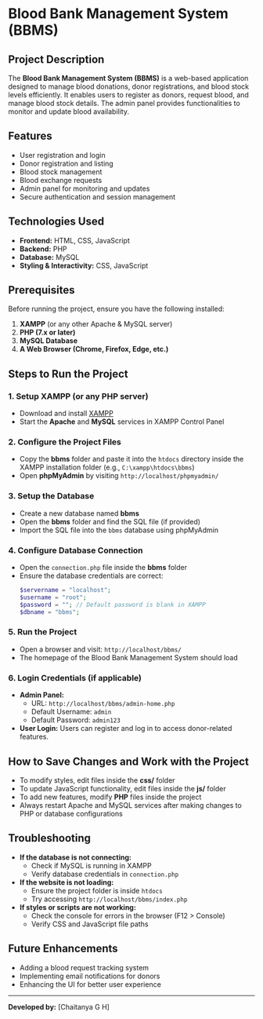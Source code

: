 # Blood Bank Management System (BBMS)

## Project Description
The **Blood Bank Management System (BBMS)** is a web-based application designed to manage blood donations, donor registrations, and blood stock levels efficiently. It enables users to register as donors, request blood, and manage blood stock details. The admin panel provides functionalities to monitor and update blood availability.

## Features
- User registration and login
- Donor registration and listing
- Blood stock management
- Blood exchange requests
- Admin panel for monitoring and updates
- Secure authentication and session management

## Technologies Used
- **Frontend:** HTML, CSS, JavaScript
- **Backend:** PHP
- **Database:** MySQL
- **Styling & Interactivity:** CSS, JavaScript

## Prerequisites
Before running the project, ensure you have the following installed:
1. **XAMPP** (or any other Apache & MySQL server)
2. **PHP (7.x or later)**
3. **MySQL Database**
4. **A Web Browser (Chrome, Firefox, Edge, etc.)**

## Steps to Run the Project
### 1. Setup XAMPP (or any PHP server)
- Download and install [XAMPP](https://www.apachefriends.org/index.html)
- Start the **Apache** and **MySQL** services in XAMPP Control Panel

### 2. Configure the Project Files
- Copy the **bbms** folder and paste it into the `htdocs` directory inside the XAMPP installation folder (e.g., `C:\xampp\htdocs\bbms`)
- Open **phpMyAdmin** by visiting `http://localhost/phpmyadmin/`

### 3. Setup the Database
- Create a new database named **bbms**
- Open the **bbms** folder and find the SQL file (if provided)
- Import the SQL file into the `bbms` database using phpMyAdmin

### 4. Configure Database Connection
- Open the `connection.php` file inside the **bbms** folder
- Ensure the database credentials are correct:
  ```php
  $servername = "localhost";
  $username = "root";
  $password = ""; // Default password is blank in XAMPP
  $dbname = "bbms";
  ```

### 5. Run the Project
- Open a browser and visit: `http://localhost/bbms/`
- The homepage of the Blood Bank Management System should load

### 6. Login Credentials (if applicable)
- **Admin Panel:**
  - URL: `http://localhost/bbms/admin-home.php`
  - Default Username: `admin`
  - Default Password: `admin123`
- **User Login:** Users can register and log in to access donor-related features.

## How to Save Changes and Work with the Project
- To modify styles, edit files inside the **css/** folder
- To update JavaScript functionality, edit files inside the **js/** folder
- To add new features, modify **PHP** files inside the project
- Always restart Apache and MySQL services after making changes to PHP or database configurations

## Troubleshooting
- **If the database is not connecting:**
  - Check if MySQL is running in XAMPP
  - Verify database credentials in `connection.php`
- **If the website is not loading:**
  - Ensure the project folder is inside `htdocs`
  - Try accessing `http://localhost/bbms/index.php`
- **If styles or scripts are not working:**
  - Check the console for errors in the browser (F12 > Console)
  - Verify CSS and JavaScript file paths

## Future Enhancements
- Adding a blood request tracking system
- Implementing email notifications for donors
- Enhancing the UI for better user experience

---
**Developed by:** [Chaitanya G H]

